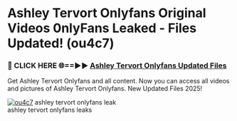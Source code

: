 # Ashley Tervort Onlyfans Original Videos 0nlyFans Leaked - Files Updated! (ou4c7)

<h3>🔴 CLICK HERE 🌐==►► <a href="https://tinyurl.com/2wckxsce" rel="nofollow">Ashley Tervort Onlyfans Updated Files</a></h3>

Get Ashley Tervort Onlyfans and all content. Now you can access all videos and pictures of Ashley Tervort Onlyfans. New Updated Files 2025!

[![ou4c7](https://i.imgur.com/AFduVYN.gif)](https://tinyurl.com/2wckxsce)
ashley tervort onlyfans leak<br>
ashley tervort onlyfans leaks